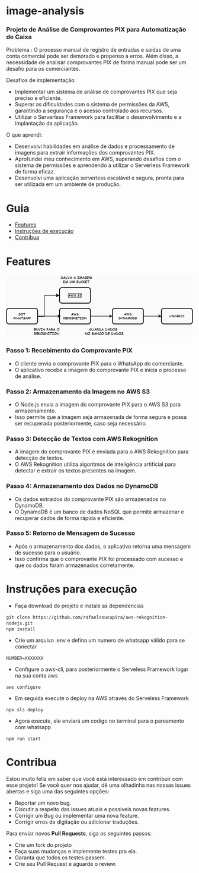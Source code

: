 # image-analysis
### Projeto de Análise de Comprovantes PIX para Automatização de Caixa

Problema :
O processo manual de registro de entradas e saídas de uma conta comercial pode ser demorado e propenso a erros. Além disso, a necessidade de analisar comprovantes PIX de forma manual pode ser um desafio para os comerciantes.

Desafios de implementação:

- Implementar um sistema de análise de comprovantes PIX que seja preciso e eficiente.
- Superar as dificuldades com o sistema de permissões da AWS, garantindo a segurança e o acesso controlado aos recursos.
- Utilizar o Serverless Framework para facilitar o desenvolvimento e a implantação da aplicação.

O que aprendi:

- Desenvolvi habilidades em análise de dados e processamento de imagens para extrair informações dos comprovantes PIX.
- Aprofundei meu conhecimento em AWS, superando desafios com o sistema de permissões e aprendendo a utilizar o Serverless Framework de forma eficaz.
- Desenvolvi uma aplicação serverless escalável e segura, pronta para ser utilizada em um ambiente de produção.

# Guia
- [Features](#Features)
- [Instruções de execução](#Instruções-para-execução)
- [Contribua](#Contribua)

# Features
![Feature](./feature.png)

### Passo 1: Recebimento do Comprovante PIX

- O cliente envia o comprovante PIX para o WhatsApp do comerciante.
- O aplicativo recebe a imagem do comprovante PIX e inicia o processo de análise.

### Passo 2: Armazenamento da Imagem no AWS S3

- O Node.js envia a imagem do comprovante PIX para o AWS S3 para armazenamento.
- Isso permite que a imagem seja armazenada de forma segura e possa ser recuperada posteriormente, caso seja necessário.

### Passo 3: Detecção de Textos com AWS Rekognition

- A imagem do comprovante PIX é enviada para o AWS Rekognition para detecção de textos.
- O AWS Rekognition utiliza algoritmos de inteligência artificial para detectar e extrair os textos presentes na imagem.

### Passo 4: Armazenamento dos Dados no DynamoDB

- Os dados extraídos do comprovante PIX são armazenados no DynamoDB.
- O DynamoDB é um banco de dados NoSQL que permite armazenar e recuperar dados de forma rápida e eficiente.

### Passo 5: Retorno de Mensagem de Sucesso

- Após o armazenamento dos dados, o aplicativo retorna uma mensagem de sucesso para o usuário.
- Isso confirma que o comprovante PIX foi processado com sucesso e que os dados foram armazenados corretamente.

# Instruções para execução 
- Faça download do projeto e instale as dependencias
```
git clone https://github.com/rafaelssucupira/aws-rekognition-nodejs.git
npm install
```
- Crie um arquivo .env e defina um numero de whatsapp válido para se conectar 
```
NUMBER=XXXXXXX
```
- Configure o aws-cli, para posteriormente o Serveless Framework logar na sua conta aws
```
aws configure
```
- Em seguida execute o deploy na AWS através do Serveless Framework
```
npx sls deploy
```
- Agora execute, ele enviará um codigo no terminal para o pareamento com whatsapp 
```
npm run start
```
# Contribua
Estou muito feliz em saber que você está interessado em contribuir com esse projeto! Se você quer nos ajudar, dê uma olhadinha nas nossas issues abertas e siga uma das seguintes opções:

- Reportar um novo bug.
- Discutir a respeito das issues atuais e possíveis novas features.
- Corrigir um Bug ou implementar uma nova feature.
- Corrigir erros de digitação ou adicionar traduções.

Para enviar novos **Pull Requests**, siga os seguintes passos:
- Crie um fork do projeto
- Faça suas mudanças e implemente testes pra ela.
- Garanta que todos os testes passem.
- Crie seu Pull Request e aguarde o review.
